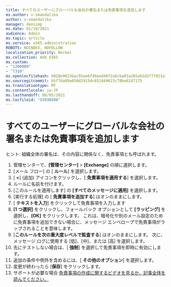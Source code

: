 ```yaml
---
title: すべてのユーザーにグローバルな会社の署名または免責事項を追加します
ms.author: v-smandalika
author: v-smandalika
manager: dansimp
ms.date: 02/19/2021
audience: Admin
ms.topic: article
ms.service: o365-administration
ROBOTS: NOINDEX, NOFOLLOW
localization_priority: Normal
ms.collection: Adm_O365
ms.custom:
- "1200009"
- "7310"
ms.openlocfilehash: b020e9823bac91ee6f40aed48f2abcba01a265ab2d2f77021a745e69af5a5366
ms.sourcegitcommit: b5f7da89a650d2915dc652449623c78be6247175
ms.translationtype: MT
ms.contentlocale: ja-JP
ms.lasthandoff: 08/05/2021
ms.locfileid: "53930508"
---
```

# <a name="add-a-global-company-signature-or-disclaimer-for-all-users"></a>すべてのユーザーにグローバルな会社の署名または免責事項を追加します

ヒント: 組織全体の署名は、その内容に関係なく、免責事項とも呼ばれます。

1. 管理センターで、**[管理センター]** > **[Exchange]** の順に選択します。
2. [メール フロー] の [ **ルール**] を選択します。
3. [ **+**] (追加) アイコンをクリックし、[ **免責事項を適用する**] を選択します。
4. ルールに名前を付けます。
5. [このルールを適用します] の **[すべてのメッセージに適用]** を選択します。
6. [実行する処理] の [ **免責事項を追加する**] はオンのままにします。
7. [ **テキストを入力**] をクリックして免責事項を入力します
8. **[1 つ選択]** をクリックし、フォールバック オプションとして **[ラッピング]** を選択し、**[OK]** をクリックします。 これは、暗号化や別のメール設定のために免責事項を追加できない場合に、メッセージ エンベロープで免責事項がラップされることを意味します。
9. [**このルールを次の重大度レベルで監査する**] はオンのままにします。 次に、メッセージ ログに使用する [低]、[中]、または [高] を選択します。
10. 先にテストしない場合は、[ **強制**] を選択して免責事項を即時に有効にします。
11. 追加の条件や例外を含めるには、[ **その他のオプション**] を選択します。
12. 変更が終わったら [**保存**] をクリックします。
13. サポートが必要な場合 [免責事項の作成に関するビデオを見るか、記事全体を読んでください。](https://support.office.com/article/2d75860f-c527-4352-a7f6-73eba54c0c72?wt.mc_id=Chat_GlobalSignature)